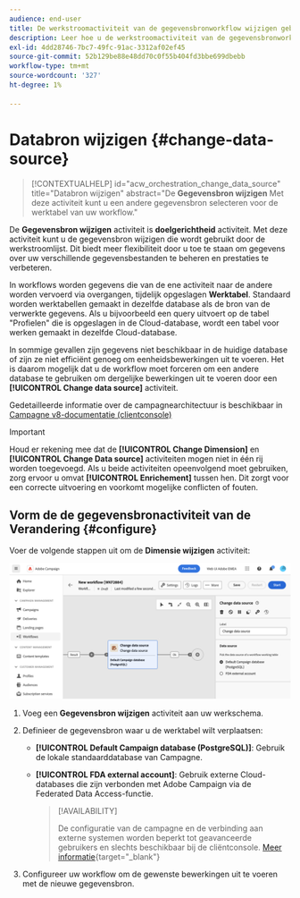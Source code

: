 ```yaml
---
audience: end-user
title: De werkstroomactiviteit van de gegevensbronworkflow wijzigen gebruiken
description: Leer hoe u de werkstroomactiviteit van de gegevensbronworkflow wijzigen gebruikt
exl-id: 4dd28746-7bc7-49fc-91ac-3312af02ef45
source-git-commit: 52b129be88e48dd70c0f55b404fd3bbe699dbebb
workflow-type: tm+mt
source-wordcount: '327'
ht-degree: 1%

---
```


# Databron wijzigen {#change-data-source}

>[!CONTEXTUALHELP]
>id="acw_orchestration_change_data_source"
>title="Databron wijzigen"
>abstract="De **Gegevensbron wijzigen** Met deze activiteit kunt u een andere gegevensbron selecteren voor de werktabel van uw workflow."

De **Gegevensbron wijzigen** activiteit is **doelgerichtheid** activiteit. Met deze activiteit kunt u de gegevensbron wijzigen die wordt gebruikt door de werkstroomlijst. Dit biedt meer flexibiliteit door u toe te staan om gegevens over uw verschillende gegevensbestanden te beheren en prestaties te verbeteren.

In workflows worden gegevens die van de ene activiteit naar de andere worden vervoerd via overgangen, tijdelijk opgeslagen **Werktabel**. Standaard worden werktabellen gemaakt in dezelfde database als de bron van de verwerkte gegevens. Als u bijvoorbeeld een query uitvoert op de tabel &quot;Profielen&quot; die is opgeslagen in de Cloud-database, wordt een tabel voor werken gemaakt in dezelfde Cloud-database.

In sommige gevallen zijn gegevens niet beschikbaar in de huidige database of zijn ze niet efficiënt genoeg om eenheidsbewerkingen uit te voeren. Het is daarom mogelijk dat u de workflow moet forceren om een andere database te gebruiken om dergelijke bewerkingen uit te voeren door een **[!UICONTROL Change data source]** activiteit.

Gedetailleerde informatie over de campagnearchitectuur is beschikbaar in [Campagne v8-documentatie (clientconsole)](https://experienceleague.adobe.com/docs/campaign/campaign-v8/config/architecture/architecture.html)

>[!IMPORTANT]
>
>Houd er rekening mee dat de **[!UICONTROL Change Dimension]** en **[!UICONTROL Change Data source]** activiteiten mogen niet in één rij worden toegevoegd. Als u beide activiteiten opeenvolgend moet gebruiken, zorg ervoor u omvat **[!UICONTROL Enrichement]** tussen hen. Dit zorgt voor een correcte uitvoering en voorkomt mogelijke conflicten of fouten.

<!--

Let's say you want to send to your  VIP customers a unique offer code that they can redeem on your online store. To do this, you need to:

1. Query VIP customers on the "Profiles" table located on the Cloud database,
1. Retrieve an offer code for each targeted profile through API calls,
1. Update each profile with the assigned offer code,
1. Send an email to the profiles with their offer code.

In this situation, it is recommended to execute the offer code assignment operation on the local database, which is better suited for unitary operations. To do this, you need to add a **[!UICONTROL Change data source]** activity before the operation in order to execute it on the Campaign local database.

Before executing the operation, the working table is copied to the local database so that the operation can run there. Once done, the system detects that the profiles that we want to update are on another location. The data is therefore automatically copied back to the Cloud database where the "Profiles" table is located.
-->

## Vorm de de gegevensbronactiviteit van de Verandering {#configure}

Voer de volgende stappen uit om de **Dimensie wijzigen** activiteit:

![](../assets/workflow-change-data-source-add.png)

1. Voeg een **Gegevensbron wijzigen** activiteit aan uw werkschema.

1. Definieer de gegevensbron waar u de werktabel wilt verplaatsen:

   * **[!UICONTROL Default Campaign database (PostgreSQL)]**: Gebruik de lokale standaarddatabase van Campagne.
   * **[!UICONTROL FDA external account]**: Gebruik externe Cloud-databases die zijn verbonden met Adobe Campaign via de Federated Data Access-functie.

     >[!AVAILABILITY]
     >
     >De configuratie van de campagne en de verbinding aan externe systemen worden beperkt tot geavanceerde gebruikers en slechts beschikbaar bij de cliëntconsole. [Meer informatie](https://experienceleague.adobe.com/docs/campaign/campaign-v8/connect/fda.html){target="_blank"}

1. Configureer uw workflow om de gewenste bewerkingen uit te voeren met de nieuwe gegevensbron.

<!--
## Example {#example}

The workflow belows illustrates the use case detailed earlier, i.e. sending VIP customers offer codes that they can redeem on our online store.

-->
